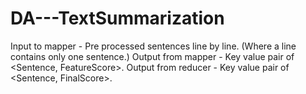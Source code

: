 # DA---TextSummarization
Input to mapper - Pre processed sentences line by line. (Where a line contains only one sentence.)
Output from mapper - Key value pair of <Sentence, FeatureScore>.
Output from reducer - Key value pair of <Sentence, FinalScore>.
